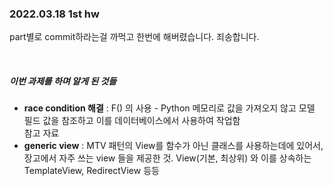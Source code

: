 <h3>2022.03.18 1st hw</h3>
<p>part별로 commit하라는걸 까먹고 한번에 해버렸습니다. 죄송합니다.</p>
<br>
<h5> 이번 과제를 하며 알게 된 것들 </h5>
<ul>
  <li><strong>race condition 해결</strong> : F() 의 사용 - Python 메모리로 값을 가져오지 않고 모델 필드 값을 참조하고 이를 데이터베이스에서 사용하여 작업함 </li>
  참고 자료</li>
  <li><strong>generic view</strong> : MTV 패턴의 View를 함수가 아닌 클래스를 사용하는데에 있어서, 장고에서 자주 쓰는 view 들을 제공한 것. View(기본, 최상위) 와 이를 상속하는 TemplateView, RedirectView 등등</li>
    
</ul>
